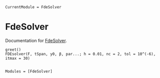```@meta
CurrentModule = FdeSolver
```

# FdeSolver

Documentation for [FdeSolver](https://github.com/JuliaTurkuDataScience/FdeSolver.jl).

```@docs
greet()
FDEsolver(F, tSpan, y0, β, par...; h = 0.01, nc = 2, tol = 10^(-6), itmax = 30)
```

```@index
```

```@autodocs
Modules = [FdeSolver]
```
